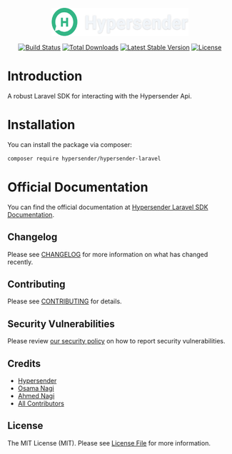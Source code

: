 <p align="center"><img width="307" height="63" src="/art/hy.svg" alt="Logo Laravel Sanctum"></p>

<p align="center">
<a href="https://github.com/hypersender/hypersender-laravel/actions/workflows/run-tests.yml"><img src="https://github.com/hypersender/hypersender-laravel/actions/workflows/run-tests.yml/badge.svg" alt="Build Status"></a>
<a href="https://packagist.org/packages/hypersender/hypersender-laravel"><img src="https://img.shields.io/packagist/dt/hypersender/hypersender-laravel" alt="Total Downloads"></a>
<a href="https://packagist.org/packages/hypersender/hypersender-laravel"><img src="https://img.shields.io/packagist/v/hypersender/hypersender-laravel" alt="Latest Stable Version"></a>
<a href="https://packagist.org/packages/hypersender/hypersender-laravel"><img src="https://img.shields.io/packagist/l/hypersender/hypersender-laravel" alt="License"></a>
</p>

# Introduction

A robust Laravel SDK for interacting with the Hypersender Api.

# Installation

You can install the package via composer:

```bash
composer require hypersender/hypersender-laravel
```

# Official Documentation

You can find the official documentation at [Hypersender Laravel SDK Documentation](https://docs.hypersender.com/packages-and-sdks/laravel/installation).

## Changelog

Please see [CHANGELOG](CHANGELOG.md) for more information on what has changed recently.

## Contributing

Please see [CONTRIBUTING](CONTRIBUTING.md) for details.

## Security Vulnerabilities

Please review [our security policy](../../security/policy) on how to report security vulnerabilities.

## Credits

-   [Hypersender](https://github.com/hypersender)
-   [Osama Nagi](https://github.com/osamanagi)
-   [Ahmed Nagi](https://github.com/nagi1)
-   [All Contributors](../../contributors)

## License

The MIT License (MIT). Please see [License File](LICENSE.md) for more information.
